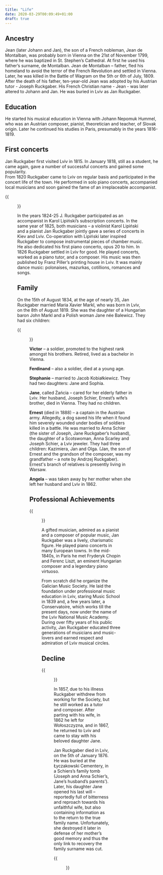 ```yaml
---
title: "Life"
date: 2020-03-29T00:09:49+01:00
draft: true
---
```


## Ancestry
Jean (later Johann and Jan), the son of a French nobleman, Jean de Montalban, was probably born in Vienna on the 21st of November 1799, where he was baptized in St. Stephen’s Cathedral. At first he used his father’s surname, de Montalban. Jean de Montalban – father, fled his homeland to avoid the terror of the French Revolution and settled in Vienna. Later, he was killed in the Battle of Wagram on the 5th or 6th of July, 1809. After the death of his father, ten-year-old Jean was adopted by his Austrian tutor - Joseph Ruckgaber. His French Christian name - Jean - was later altered to Johann and Jan. He was buried in Lviv as Jan Ruckgaber.

## Education
He started his musical education in Vienna with Johann Nepomuk Hummel, who was an Austrian composer, pianist, theoretician and teacher, of Slovak origin. Later he continued his studies in Paris, presumably in the years 1816-1819.  										

## First concerts 
Jan Ruckgaber first visited Lviv in 1815. In January 1818, still as a student, he came again, gave a number of successful concerts and gained some popularity.         	
From 1820 Ruckgaber came to Lviv on regular basis and participated in the concert life of the town. He performed in solo piano concerts, accompanied local musicians and soon gained the fame of an irreplaceable accompanist.  

{{<figure src="/images/young-jean-ruckgaber.png" class="short-caption" alt="Young Jan Ruckgaber" width="320" caption="Young Jan Ruckgaber by an unknown author (http://uk.wikipedia.org, Jan. 2015)">}}

In the years 1824-25 J. Ruckgaber participated as an accompanist in Karol Lipiński’s subscription concerts. In the same year of 1825, both musicians – a violinist Karol Lipiński and a pianist Jan Ruckgaber jointly gave a series of concerts in Kiev and Lviv. Co-operation with Lipiński later inspired Ruckgaber to compose instrumental pieces of chamber music. He also dedicated his first piano concerto, opus 20 to him.
In 1826 Ruckgaber settled in Lviv for good. He played concerts, worked as a piano tutor, and a composer.  His music was then published by Franz Piller’s printing house in Lviv. It was mainly dance music: polonaises, mazurkas, cotillions, romances and songs.


## Family
On the 15th of August 1834, at the age of nearly 35, Jan Ruckgaber married Maria Xavier Markl, who was born in Lviv, on the 8th of August 1819. She was the daughter of a Hungarian baron John Markl and a Polish woman Jane née Balewicz. They had six children:

{{<figure src="/images/ernest-ruckgaber.png" class="short-caption" width="320" alt="Ernest Ruckgaber" caption="Ernest Ruckgaber (family archive)">}}

**Victor** – a soldier, promoted to the highest rank amongst his brothers. Retired, lived as a bachelor in Vienna.

**Ferdinand** – also a soldier, died at a young age.

**Stephanie** – married to Jacob Kobiałkiewicz. They had two daughters: Jane and Sophia.

**Jane**, called Żańcia – cared for her elderly father in Lviv. Her husband, Joseph Schier, Ernest’s wife’s brother, died in Vienna. They had no children.

**Ernest** (died in 1888) – a captain in the Austrian army. Allegedly, a dog saved his life when it found him severely wounded under bodies of soldiers killed in a battle. He was married to Anna Schier (the sister of Joseph, Jane Ruckgaber’s husband), the daughter of a Scotswoman, Anna Scarley and Joseph Schier, a Lviv jeweler. They had three children: Kazimiera, Jan and Olga. (Jan, the son of Ernest and the grandson of the composer, was my grandfather – a note by Andrzej Ruckgaber). Ernest's branch of relatives is presently living in Warsaw.

**Angela** – was taken away by her mother when she left her husband and Lviv in 1862.


## Professional Achievements
{{<figure src="/images/ferenc-liszt.png" width="300px" class="short-caption" alt="Ferenc Liszt" caption="Ferenc Liszt, a drawing by Julius Kossak (www.twojamuza.pl, Aug., 2013)">}}

A gifted musician, admired as a pianist and a composer of popular music, Jan Ruckgaber was a lively, charismatic figure. He played piano concerts in many European towns. In the mid-1840s, in Paris he met Fryderyk Chopin and Ferenc Liszt, an eminent Hungarian composer and a legendary piano virtuoso.  

From scratch did he organize the Galician Music Society. He laid the foundation under professional music education in Lviv, staring Music School in 1839 and, a few years later, a Conservatoire, which works till the present days, now under the name of the Lviv National Music Academy. During over fifty years of his public activity, Jan Ruckgaber educated three generations of musicians and music-lovers and earned respect and admiration of Lviv musical circles. 

## Decline
{{<figure src="/images/jan-ruckgaber-photo.png" class="short-caption" alt="Jean Ruckgaber photo" caption="Jan Ruckgaber, a real photo, family archive">}}

In 1857, due to his illness Ruckgaber withdrew from working for the Society, but he still worked as a tutor and composer. After parting with his wife, in 1862 he left for Wołoszczyzna, and in 1867, he returned to Lviv and came to stay with his beloved daughter Jane.

Jan Ruckgaber died in Lviv, on the 5th of January 1876. He was buried at the Łyczakowski Cementery, in a Schiers’s family tomb (Joseph and Anna Schier’s, Jane’s husband’s parents’).
Later, his daughter Jane opened his last will – reportedly full of bitterness and reproach towards his unfaithful wife, but also containing information as to the return to the true family name. Unfortunately, she destroyed it later in defense of her mother’s good memory and thus the only link to recovery the family surname was cut.


{{<figure src="/images/jan-ruckgaber-monument.png" alt="Jan Ruckgaber monument" width="300" caption="Jan Ruckgaber’s monument in the Łyczakowski Cemetery in Lviv (Photo by Michał Piekarski)">}} 

